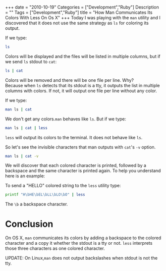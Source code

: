 +++
date = "2010-10-19"
Categories = ["Development","Ruby"]
Description = ""
Tags = ["Development","Ruby"]
title = "How Man Communicates Its Colors With Less On Os X"
+++
Today I was playing with the `man` utility and I discovered that it does not use the same strategy as `ls` for coloring its output.  

If we type:

```bash
ls
```

Colors will be displayed and the files will be listed in multiple columns, but if we send `ls` stdout to `cat`:

```bash
ls | cat
```

Colors will be removed and there will be one file per line. Why?  
Because when `ls` detects that its stdout is a tty, it outputs the list in multiple columns with colors. If not, it will output one file per line without any color.

If we type:

```bash
man ls | cat
```

We don't get any colors.`man` behaves like `ls`. But if we type:

```bash
man ls | cat | less
```

`less` will output its colors to the terminal. It does not behave like `ls`.

So let's see the invisible characters that man outputs with `cat`'s `-v` option.

```bash
man ls | cat -v
```

We will discover that each colored character is printed, followed by a backspace and the same character is printed again. To help you understand here is an example:

To send a "HELLO" colored string to the `less` utility type:

```bash
printf "H\bHE\bEL\bLL\bLO\bO" | less
```

The `\b` a backspace character.

# Conclusion
On OS X, `man` communicates its colors by adding a backspace to the colored character and a copy it whether the stdout is a tty or not. `less` interprets those three characters as one colored character.

UPDATE: On Linux,`man` does not output backslashes when stdout is not the tty.
